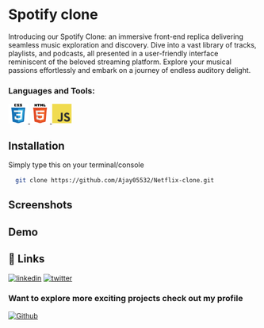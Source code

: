# Spotify clone

Introducing our Spotify Clone: an immersive front-end replica delivering seamless music exploration and discovery. Dive into a vast library of tracks, playlists, and podcasts, all presented in a user-friendly interface reminiscent of the beloved streaming platform. Explore your musical passions effortlessly and embark on a journey of endless auditory delight.
<h3 align="left">Languages and Tools:</h3>

<p align="left">  <a href="https://www.w3schools.com/css/" target="_blank" rel="noreferrer"> <img src="https://raw.githubusercontent.com/devicons/devicon/master/icons/css3/css3-original-wordmark.svg" alt="css3" width="40" height="40"/> </a> 
  <a href="https://www.w3.org/html/" target="_blank" rel="noreferrer"> <img src="https://raw.githubusercontent.com/devicons/devicon/master/icons/html5/html5-original-wordmark.svg" alt="html5" width="40" height="40"/> </a> 
  <a href="https://developer.mozilla.org/en-US/docs/Web/JavaScript" target="_blank" rel="noreferrer"> <img src="https://raw.githubusercontent.com/devicons/devicon/master/icons/javascript/javascript-original.svg" alt="javascript" width="40" height="40"/> </a>
</p>

## Installation

Simply type this on your terminal/console

```bash
  git clone https://github.com/Ajay05532/Netflix-clone.git
```

## Screenshots



## Demo


## 🔗 Links
[![linkedin](https://img.shields.io/badge/linkedin-0A66C2?style=for-the-badge&logo=linkedin&logoColor=white)](https://www.linkedin.com/in/ajay-singh-as/)
[![twitter](https://img.shields.io/badge/twitter-1DA1F2?style=for-the-badge&logo=twitter&logoColor=white)](https://twitter.com/AjaySin04609312)

### Want to explore more exciting projects check out my profile

[![Github](https://img.shields.io/badge/my_github-000?style=for-the-badge&logo=ko-fi&logoColor=white)](https://github.com/Ajay05532)
